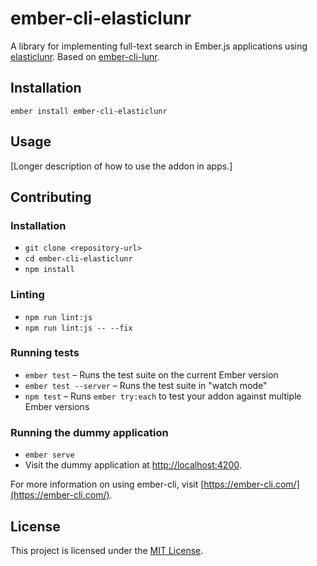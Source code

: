 ember-cli-elasticlunr
==============================================================================

A library for implementing full-text search in Ember.js applications using [elasticlunr](http://elasticlunr.com). Based on [ember-cli-lunr](https://github.com/Charizard/ember-cli-lunr).

Installation
------------------------------------------------------------------------------

```
ember install ember-cli-elasticlunr
```


Usage
------------------------------------------------------------------------------

[Longer description of how to use the addon in apps.]


Contributing
------------------------------------------------------------------------------

### Installation

* `git clone <repository-url>`
* `cd ember-cli-elasticlunr`
* `npm install`

### Linting

* `npm run lint:js`
* `npm run lint:js -- --fix`

### Running tests

* `ember test` – Runs the test suite on the current Ember version
* `ember test --server` – Runs the test suite in "watch mode"
* `npm test` – Runs `ember try:each` to test your addon against multiple Ember versions

### Running the dummy application

* `ember serve`
* Visit the dummy application at [http://localhost:4200](http://localhost:4200).

For more information on using ember-cli, visit [https://ember-cli.com/](https://ember-cli.com/).

License
------------------------------------------------------------------------------

This project is licensed under the [MIT License](LICENSE.md).
